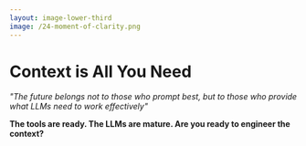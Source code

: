 ```yaml
---
layout: image-lower-third
image: /24-moment-of-clarity.png
---
```


# Context is All You Need

*"The future belongs not to those who prompt best, but to those who provide what LLMs need to work effectively"*

**The tools are ready. The LLMs are mature. Are you ready to engineer the context?**

<!--
**Speaker Notes:**

This image captures that moment of clarity - when everything clicks into place. That's exactly what happens when we shift from traditional prompt engineering to Context Engineering.

Look at that expression of understanding, illuminated by the warm glow of insight. This is what happens when we stop trying to control every step and start trusting mature systems with the right context.

I'll leave you with this thought: The future belongs not to those who craft the cleverest prompts, but to those who understand how to provide what LLMs need to work effectively.

Just like "Attention is all you need" unlocked the potential of Transformers, "Context is all you need" unlocks the potential of mature AI collaboration.

Context is all you need - but only when you're working with mature intelligence. Early LLMs needed detailed instructions. Current LLMs need thoughtful context. Future LLMs will need even more sophisticated context engineering.

The developers who master this skill - who understand how to provide the right information at the right time, who can engineer context rather than engineer prompts - they're the ones who will thrive in the AI-augmented future.

The tools are ready. The LLMs are mature. The question is: are you ready to engineer the context that will define the next era of software development?

Thank you. I'm happy to take your questions.
-->
